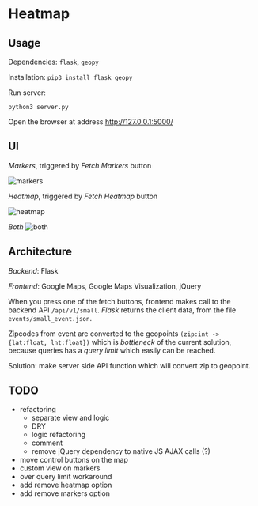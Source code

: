 # Heatmap

## Usage

Dependencies: `flask`, `geopy`

Installation: `pip3 install flask geopy`

Run server:

```
python3 server.py
```

Open the browser at address http://127.0.0.1:5000/


## UI

_Markers_, triggered by _Fetch Markers_ button

![markers](https://github.com/pvlbzn/client_showcase/raw/master/heatmap/ui/markers.png)

_Heatmap_, triggered by _Fetch Heatmap_ button

![heatmap](https://github.com/pvlbzn/client_showcase/blob/master/heatmap/ui/heatmap.png)

_Both_
![both](https://github.com/pvlbzn/client_showcase/raw/master/heatmap/ui/heatmap_markers.png)


## Architecture

*Backend*: Flask

*Frontend*: Google Maps, Google Maps Visualization, jQuery

When you press one of the fetch buttons, frontend makes call to the backend API
`/api/v1/small`. _Flask_ returns the client data, from the file `events/small_event.json`.

Zipcodes from event are converted to the geopoints `(zip:int -> {lat:float, lnt:float})`
which is *bottleneck* of the current solution, because queries has a _query limit_ 
which easily can be reached.

Solution: make server side API function which will convert zip to geopoint.


## TODO

* refactoring
    * separate view and logic
    * DRY
    * logic refactoring
    * comment
    * remove jQuery dependency to native JS AJAX calls (?)
* move control buttons on the map
* custom view on markers
* over query limit workaround
* add remove heatmap option
* add remove markers option
